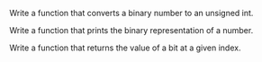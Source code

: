 Write a function that converts a binary number to an unsigned int.

Write a function that prints the binary representation of a number.

Write a function that returns the value of a bit at a given index.

